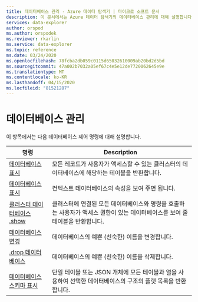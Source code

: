 ```yaml
---
title: 데이터베이스 관리 - Azure 데이터 탐색기 | 마이크로 소프트 문서
description: 이 문서에서는 Azure 데이터 탐색기의 데이터베이스 관리에 대해 설명합니다.
services: data-explorer
author: orspod
ms.author: orspodek
ms.reviewer: rkarlin
ms.service: data-explorer
ms.topic: reference
ms.date: 03/24/2020
ms.openlocfilehash: 78fcba2db059c0115d65032610009ab20bd2d5bd
ms.sourcegitcommit: 47a002b7032a05ef67c4e5e12de7720062645e9e
ms.translationtype: MT
ms.contentlocale: ko-KR
ms.lasthandoff: 04/15/2020
ms.locfileid: "81521287"
---
```

# <a name="databases-management"></a>데이터베이스 관리

이 항목에서는 다음 데이터베이스 제어 명령에 대해 설명합니다.

|명령 |Description |
|--------|------------|
|[데이터베이스 표시](show-databases.md) |모든 레코드가 사용자가 액세스할 수 있는 클러스터의 데이터베이스에 해당하는 테이블을 반환합니다.|
|[데이터베이스 표시](show-database.md) |컨텍스트 데이터베이스의 속성을 보여 주면 됩니다. |
|[클러스터 데이터베이스 .show](show-cluster-database.md) |클러스터에 연결된 모든 데이터베이스와 명령을 호출하는 사용자가 액세스 권한이 있는 데이터베이스를 보여 줄 테이블을 반환합니다. |
|[데이터베이스 변경](alter-database.md) |데이터베이스의 예쁜 (친숙한) 이름을 변경합니다. |
|[.drop 데이터베이스](drop-database.md) |데이터베이스의 예쁜 (친숙한) 이름을 삭제합니다. |
|[데이터베이스 스키마 표시](show-schema-database.md) |단일 테이블 또는 JSON 개체에 모든 테이블과 열을 사용하여 선택한 데이터베이스의 구조의 플랫 목록을 반환합니다. |